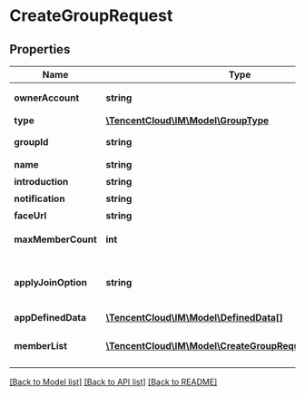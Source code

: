 # CreateGroupRequest

## Properties
Name | Type | Description | Notes
------------ | ------------- | ------------- | -------------
**ownerAccount** | **string** | 群主 ID（需是 已导入(https://cloud.tencent.com/document/product/269/1608))的帐号）。填写后自动添加到群成员中；如果不填，群没有群主 | [optional] 
**type** | [**\TencentCloud\IM\Model\GroupType**](GroupType.md) |  | 
**groupId** | **string** | 为了使得群组 ID 更加简单，便于记忆传播，腾讯云支持 App 在通过 REST API 创建群组时 自定义群组 ID(https://cloud.tencent.com/document/product/269/1502#.E8.87.AA.E5.AE.9A.E4.B9.89.E7.BE.A4.E7.BB.84-id) | [optional] 
**name** | **string** | 群名称，最长30字节，使用 UTF-8 编码，1个汉字占3个字节 | 
**introduction** | **string** | 群简介，最长240字节，使用 UTF-8 编码，1个汉字占3个字节 | [optional] 
**notification** | **string** | 群公告，最长300字节，使用 UTF-8 编码，1个汉字占3个字节 | [optional] 
**faceUrl** | **string** | 群头像 URL，最长100字节 | [optional] 
**maxMemberCount** | **int** | 最大群成员数量，缺省时的默认值：付费套餐包上限，例如体验版是20，如果升级套餐包，需按照修改群基础资料修改这个字段 | [optional] 
**applyJoinOption** | **string** | 申请加群处理方式。包含 FreeAccess（自由加入），NeedPermission（需要验证），DisableApply（禁止加群），不填默认为 NeedPermission（需要验证） 仅当创建支持申请加群的 群组(https://cloud.tencent.com/document/product/269/1502#.E5.8A.A0.E7.BE.A4.E6.96.B9.E5.BC.8F.E5.B7.AE.E5.BC.82) 时，该字段有效 | [optional] 
**appDefinedData** | [**\TencentCloud\IM\Model\DefinedData[]**](DefinedData.md) |  | [optional] 
**memberList** | [**\TencentCloud\IM\Model\CreateGroupRequestMemberList[]**](CreateGroupRequestMemberList.md) | 群组维度的自定义字段，默认情况是没有的，可以通过 即时通信 IM 控制台(https://console.cloud.tencent.com/im) 进行配置，详情请参阅 自定义字段(https://cloud.tencent.com/document/product/269/1502#.E8.87.AA.E5.AE.9A.E4.B9.89.E5.AD.97.E6.AE.B5) | [optional] 

[[Back to Model list]](../README.md#documentation-for-models) [[Back to API list]](../README.md#documentation-for-api-endpoints) [[Back to README]](../README.md)


